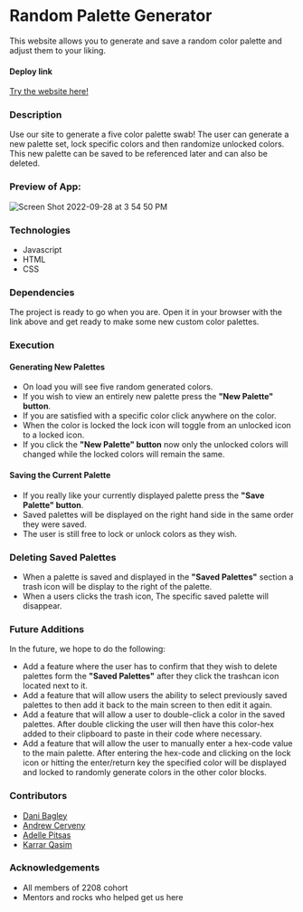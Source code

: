 # Random Palette Generator
This website allows you to generate and save a random color palette and adjust them to your liking.

#### Deploy link
[Try the website here!](file:///Users/karrarq/Mod1/collabProject/coloRandom/index.html)

### Description
Use our site to generate a five color palette swab! The user can generate a new palette set, lock specific colors and then randomize unlocked colors. This new palette can be saved to be referenced later and can also be deleted.

### Preview of App:
![Screen Shot 2022-09-28 at 3 54 50 PM](https://user-images.githubusercontent.com/108096652/192876450-a85cf7ea-52f9-4642-9c0c-8bc7ecaa9538.png)


### Technologies
  - Javascript
  - HTML
  - CSS

### Dependencies
The project is ready to go when you are. Open it in your browser with the link above and get ready to make some new custom color palettes.

### Execution
#### Generating New Palettes
- On load you will see five random generated colors.
- If you wish to view an entirely new palette press the **"New Palette" button**.
- If you are satisfied with a specific color click anywhere on the color.
- When the color is locked the lock icon will toggle from an unlocked icon to a locked icon.
- If you click the **"New Palette" button** now only the unlocked colors will changed while the locked colors will remain the same.

#### Saving the Current Palette
- If you really like your currently displayed palette press the **"Save Palette" button**.
- Saved palettes will be displayed on the right hand side in the same order they were saved.
- The user is still free to lock or unlock colors as they wish.

### Deleting Saved Palettes
- When a palette is saved and displayed in the **"Saved Palettes"** section a trash icon will be display to the right of the palette.
- When a users clicks the trash icon, The specific saved palette will disappear.

### Future Additions
In the future, we hope to do the following:
- Add a feature where the user has to confirm that they wish to delete palettes form the **"Saved Palettes"** after they click the trashcan icon located next to it.
- Add a feature that will allow users the ability to select previously saved palettes to then add it back to the main screen to then edit it again.
- Add a feature that will allow a user to double-click a color in the saved palettes. After double clicking the user will then have this color-hex added to their clipboard to paste in their code where necessary.
- Add a feature that will allow the user to manually enter a hex-code value to the main palette. After entering the hex-code and clicking on the lock icon or hitting the enter/return key the specified color will be displayed and locked to randomly generate colors in the other color blocks.

### Contributors
- [Dani Bagley](https://github.com/daniabee)
- [Andrew Cerveny](https://github.com/AndrewCerveny)
- [Adelle Pitsas](https://github.com/Adelle-Pitsas)
- [Karrar Qasim](https://github.com/KarrarQ)

### Acknowledgements
- All members of 2208 cohort
- Mentors and rocks who helped get us here
